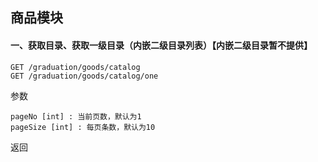 ## 商品模块

#### 一、获取目录、获取一级目录（内嵌二级目录列表）【内嵌二级目录暂不提供】

    GET /graduation/goods/catalog
    GET /graduation/goods/catalog/one
    
参数

    pageNo [int] : 当前页数，默认为1
    pageSize [int] : 每页条数，默认为10
    
返回

